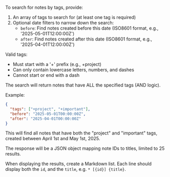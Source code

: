 To search for notes by tags, provide:

1. An array of tags to search for (at least one tag is required)
2. Optional date filters to narrow down the search:
   - `before`: Find notes created before this date (ISO8601 format, e.g., '2025-05-01T12:00:00Z')
   - `after`: Find notes created after this date (ISO8601 format, e.g., '2025-04-01T12:00:00Z')

Valid tags:
- Must start with a '+' prefix (e.g., +project)
- Can only contain lowercase letters, numbers, and dashes
- Cannot start or end with a dash

The search will return notes that have ALL the specified tags (AND logic).

Example:
```json
{
  "tags": ["+project", "+important"],
  "before": "2025-05-01T00:00:00Z",
  "after": "2025-04-01T00:00:00Z"
}
```

This will find all notes that have both the "project" and "important" tags, created between April 1st and May 1st, 2025.

The response will be a JSON object mapping note IDs to titles, limited to 25 results.

When displaying the results, create a Markdown list. Each line should display both the `id`, and the `title`, e.g. `* [{id}] {title}`.
